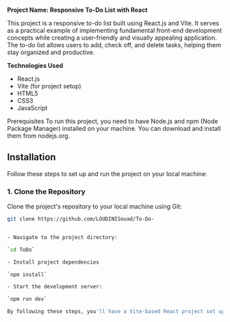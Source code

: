 **Project Name: Responsive To-Do List with React**

This project is a responsive to-do list built using React.js and Vite. It serves as a practical example of implementing fundamental front-end development concepts while creating a user-friendly and visually appealing application. The to-do list allows users to add, check off, and delete tasks, helping them stay organized and productive.

**Technologies Used**

- React.js
- Vite (for project setup)
- HTML5
- CSS3
- JavaScript


Prerequisites
To run this project, you need to have Node.js and npm (Node Package Manager) installed on your machine. You can download and install them from nodejs.org.

## Installation

Follow these steps to set up and run the project on your local machine:

### 1. Clone the Repository

Clone the project's repository to your local machine using Git:

```bash
git clone https://github.com/LOUDINISouad/To-Do-


- Navigate to the project directory:

`cd ToDo`

- Install project dependencies

`npm install`

- Start the development server:

`npm run dev`

By following these steps, you'll have a Vite-based React project set up and ready to go, with all the required dependencies already installed.
